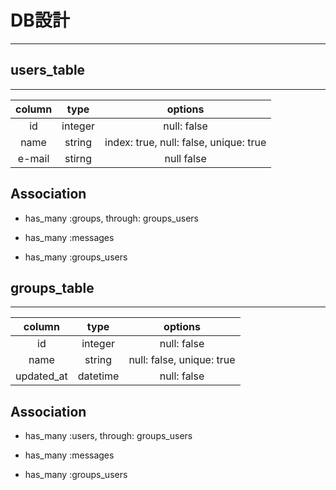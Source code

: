 # DB設計
---
## users_table
---
|column                 |type     |options                                |
|:---------------------:|:-------:|:-------------------------------------:|
|id                     |integer  |null: false                            |
|name                   |string   |index: true, null: false, unique: true |
|e-mail                 |stirng   |null false                             |

## Association

- has_many :groups, through: groups_users

- has_many :messages

- has_many :groups_users

## groups_table
---
|column     |type     |options                   |
|:---------:|:-------:|:------------------------:|
|id         |integer  |null: false               |
|name       |string   |null: false, unique: true |
|updated_at |datetime |null: false               |

## Association

- has_many :users, through: groups_users

- has_many :messages

- has_many :groups_users
